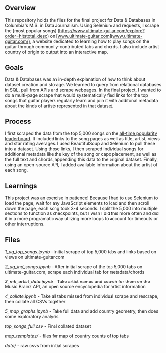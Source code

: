 Overview
---
This repository holds the files for the final project for Data & Databases in Columbia's M.S. in Data Journalism. Using Selenium and requests, I scrape the [most popular songs] (https://www.ultimate-guitar.com/explore?order=hitstotal_desc) on [www.ultimate-guitar.com](www.ultimate-guitar.com/), a website dedicated to learning how to play songs on the guitar through community-contributed tabs and chords. I also include artist country of origin to output into an interactive map.

Goals
---
Data & Databases was an in-depth explanation of how to think about dataset creation and storage. We learned to query from relational databases in SQL, pull from APIs and scrape webpages. In the final project, I wanted to do a multi-page scrape that would systematically find links for the top songs that guitar players regularly learn and join it with additonal metadata about the kinds of artists represented in that dataset.

Process
---
I first scraped the data from the top 5,000 songs on the [all-time popularity leaderboard](https://www.ultimate-guitar.com/explore?order=hitstotal_desc). It included links to the song pages as well as title, artist, views and star rating averages. I used BeautifulSoup and Selenium to pull these into a dataset. Using those links, I then scraped individual songs for additional metadata like the key of the song or capo placement, as well as the full text and chords, appending this data to the original dataset. Finally, using an open-source API, I added available information about the artist of each song. 

Learnings
---
This project was an exercise in patience! Because I had to use Selenium to load the page, wait for any JavaScript elements to load and then scroll down the page, each song took 3-4 seconds. I split the 5,000 into multiple sections to function as checkpoints, but I wish I did this more often and did it in a more programatic way utlizing more loops to account for timeouts or other interruptions. 

Files
---
*1_ug_top_songs.ipynb* - Initial scrape of top 5,000 tabs and links based on views on ultimate-guitar.com

*2_ug_ind_songs.ipynb* - After initial scrape of the top 5,000 tabs on ultimate-guitar.com, scrape each individual tab for metadata/chords

*3_mb_artist_data.ipynb* - Take artist names and search for them on the Music Brainz API, an open source encyclopedia for artist information

*4_collate.ipynb* - Take all tabs missed from individual scrape and rescrape, then collate all CSVs together

*5_map_graphs.ipynb* - Take full data and add country geometry, then does some exploratory analysis

*top_songs_full.csv* - Final collated dataset

*map_templates/* - files for map of country counts of top tabs

*data/* - raw csvs from initial scrapes



